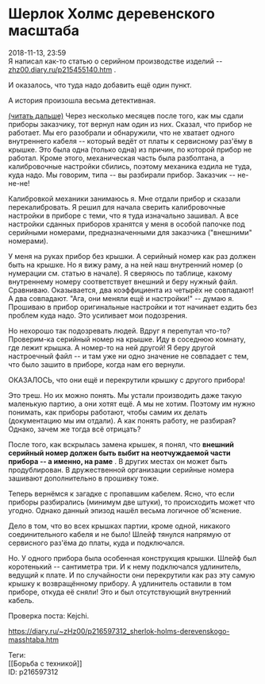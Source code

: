 Шерлок Холмс деревенского масштаба
===================================

   
 2018-11-13, 23:59   
  Я написал как-то статью о серийном производстве изделий --  [zhz00.diary.ru/p215455140.htm](О%20серийном%20производстве)  .   
   
 И оказалось, что туда надо добавить ещё один пункт.   
   
 А история произошла весьма детективная.   
   
  [(читать дальше)](https://zHz00.diary.ru/p216597312.htm?index=1#linkmore216597312m1)    Через несколько месяцев после того, как мы сдали приборы заказчику, тот вернул нам один из них. Сказал, что прибор не работает. Мы его разобрали и обнаружили, что не хватает одного внутреннего кабеля -- который ведёт от платы к сервисному раз'ёму в крышке. Это была одна (только одна) из причин, по которой прибор не работал. Кроме этого, механическая часть была разболтана, а калибровочные настройки сбились, поэтому механика ездила не туда, куда надо. Мы говорим, типа -- вы разбирали прибор. Заказчик -- не-не-не!   
   
 Калибровкой механики занимаюсь я. Мне отдали прибор и сказали перекалибровать. Я решил для начала сверить калибровочные настройки в приборе с теми, что я туда изначально зашивал. А все настройки сданных приборов хранятся у меня в особой папочке под серийными номерами, предназначенными для заказчика ("внешними" номерами).   
   
 У меня на руках прибор без крышки. А серийный номер как раз должен быть на крышке. Но я вижу раму, а на ней наш внутренний номер (о нумерации см. статью в начале). Я сверяюсь по таблице, какому внутреннему номеру соответствует внешний и беру нужный файл. Сравниваю. Оказывается, два коэффициента из четырёх не совпадают! А два совпадают. "Ага, они меняли ещё и настройки!" -- думаю я. Прошиваю в прибор оригинальные настройки и тот начинает ездить без проблем куда надо. Это усиливает мои подозрения.   
   
 Но нехорошо так подозревать людей. Вдруг я перепутал что-то? Проверим-ка серийный номер на крышке. Иду в соседнюю комнату, где лежит крышка. А номер-то на ней другой! Я беру другой настроечный файл -- и там уже ни одно значение не совпадает с тем, что было зашито в приборе, когда нам его вернули.   
   
 ОКАЗАЛОСЬ, что они ещё и перекрутили крышку с другого прибора!   
   
 Это треш. Но их можно понять. Мы устали производить даже такую маленькую партию, а они хотят ещё. А мы не хотим. Поэтому им нужно понимать, как приборы работают, чтобы самим их делать (документацию мы им отдали). А как понять работу, не разбирая? Однако, зачем же тогда всё отрицать?   
   
 После того, как вскрылась замена крышек, я понял, что  **внешний серийный номер должен быть выбит на неотчуждаемой части прибора -- а именно, на раме**  . В других местах он может быть продублирован. В дружественной организации серийные номера зашивают дополнительно в прошивку тоже.   
   
 Теперь вернёмся к загадке с пропавшим кабелем. Ясно, что если приборы разбирались (минимум две штуки), то происходить может что угодно. Однако данный эпизод нашёл весьма логичное об'яснение.   
   
 Дело в том, что во всех крышках партии, кроме одной, никакого соединительного кабеля и не было! Шлейф тянулся напрямую от сервисного раз'ёма до платы, куда и подключался.   
   
 Но. У одного прибора была особенная конструкция крышки. Шлейф был коротенький -- сантиметра три. И к нему подключался удлинитель, ведущий к плате. И по случайности они перекрутили как раз эту самую крышку к возвращённому прибору. А удлинитель оставили в том приборе, откуда её сняли! Это и был отсутствующий внутренний кабель.   
   
 Проверка поста: Kejchi.   
     
    
 <https://diary.ru/~zHz00/p216597312_sherlok-holms-derevenskogo-masshtaba.htm>   
   
 Теги:   
 [[Борьба с техникой]]   
 ID: p216597312